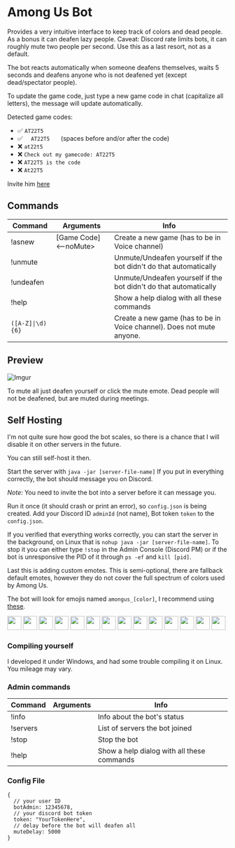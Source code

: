 # Among Us Bot

Provides a very intuitive interface to keep track of colors and dead people.
As a bonus it can deafen lazy people. Caveat: Discord rate limits bots, it can roughly mute
two people per second. Use this as a last resort, not as a default.

The bot reacts automatically when someone deafens themselves, waits 5 seconds and deafens
anyone who is not deafened yet (except dead/spectator people).

To update the game code, just type a new game code in chat (capitalize all letters), the message will update automatically.

Detected game codes:
* :white_check_mark: `AT22T5`
* :white_check_mark: `   AT22T5    ` (spaces before and/or after the code)
* :x: `at22t5`
* :x: `Check out my gamecode: AT22T5`
* :x: `AT22T5 is the code`
* :x: `At22T5`

Invite him [here](https://discord.com/api/oauth2/authorize?client_id=759194955272552468&permissions=29715520&scope=bot)

## Commands

| **Command**      | **Arguments**                                          | **Info**                                                                                          |
|------------------|--------------------------------------------------------|--------------------|
| !asnew            |    [Game Code] <--noMute>  | Create a new game (has to be in Voice channel)  |
| !unmute         |        | Unmute/Undeafen yourself if the bot didn't do that automatically   |
| !undeafen        |     | Unmute/Undeafen yourself if the bot didn't do that automatically    |
| !help           |    | Show a help dialog with all these commands                                                        |
| <code>([A-Z]&#124;\d){6}</code> |     |  Create a new game (has to be in Voice channel). Does not mute anyone.  |

## Preview

![Imgur](https://imgur.com/7Hg1qeB.png)

To mute all just deafen yourself or click the mute emote.
Dead people will not be deafened, but are muted during meetings.

## Self Hosting
I'm not quite sure how good the bot scales, so there is a chance that I will
disable it on other servers in the future.

You can still self-host it then.

Start the server with `java -jar [server-file-name]` If you put in everything correctly,
the bot should message you on Discord.

*Note:* You need to invite the bot into a server before it can message you.

Run it once (it should crash or print an error), so `config.json` is being created.
Add your Discord ID `adminId` (not name), Bot token `token` to the `config.json`.

If you verified that everything works correctly, you can start the server in the background, on Linux that is
`nohup java -jar [server-file-name]`. To stop it you can either type `!stop` in the Admin Console (Discord PM) or
if the bot is unresponsive the PID of it through `ps -ef` and `kill [pid]`.

Last this is adding custom emotes. This is semi-optional, there are fallback default emotes,
however they do not cover the full spectrum of colors used by Among Us.

The bot will look for emojis named `amongus_[color]`, I recommend using [these](https://among-us.fandom.com/wiki/Category:Colors).

<p align="left">
    <img src="https://vignette.wikia.nocookie.net/among-us-wiki/images/3/31/Red.png" width="32"/>
    <img src="https://vignette.wikia.nocookie.net/among-us-wiki/images/1/16/Blue.png" width="32"/>
    <img src="https://vignette.wikia.nocookie.net/among-us-wiki/images/7/72/Green.png" width="32"/>
    <img src="https://vignette.wikia.nocookie.net/among-us-wiki/images/5/50/Pink.png" width="32"/>
    <img src="https://vignette.wikia.nocookie.net/among-us-wiki/images/4/43/Orange.png" width="32"/>
    <img src="https://vignette.wikia.nocookie.net/among-us-wiki/images/9/92/Yellow.png" width="32"/>
    <img src="https://vignette.wikia.nocookie.net/among-us-wiki/images/7/71/Black.png" width="32"/>
    <img src="https://vignette.wikia.nocookie.net/among-us-wiki/images/8/80/White.png" width="32"/>
    <img src="https://vignette.wikia.nocookie.net/among-us-wiki/images/3/31/Purple.png" width="32"/>
    <img src="https://vignette.wikia.nocookie.net/among-us-wiki/images/0/06/Brown.png" width="32"/>
    <img src="https://vignette.wikia.nocookie.net/among-us-wiki/images/a/ab/Cyan.png" width="32"/>
    <img src="https://vignette.wikia.nocookie.net/among-us-wiki/images/3/34/Lime.png" width="32"/>
    <img src="https://vignette.wikia.nocookie.net/among-us-wiki/images/8/87/Tan.png" width="32"/>
    <img src="https://vignette.wikia.nocookie.net/among-us-wiki/images/2/22/Fortegreen.png" width="32"/>
</p>

### Compiling yourself
I developed it under Windows, and had some trouble compiling it on Linux. You mileage may vary.

### Admin commands

| **Command**      | **Arguments**                                          | **Info**                                                                                          |
|------------------|--------------------------------------------------------|--------------------|
| !info            |     | Info about the bot's status  |
| !servers         |        | List of servers the bot joined   |
| !stop        |     | Stop the bot |
| !help           |    | Show a help dialog with all these commands                                                        |

### Config File

```json5
{
  // your user ID
  botAdmin: 12345678,
  // your discord bot token
  token: "YourTokenHere",
  // delay before the bot will deafen all
  muteDelay: 5000
}
```
